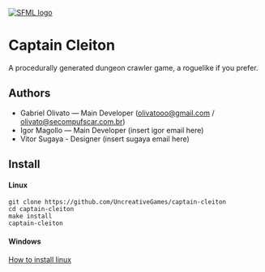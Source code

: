 [![SFML logo](https://www.sfml-dev.org/images/logo.png)](https://www.sfml-dev.org)
# Captain Cleiton
A procedurally generated dungeon crawler game, a roguelike if you prefer.
## Authors
  - Gabriel Olivato — Main Developer (olivatooo@gmail.com / olivato@secompufscar.com.br)
  - Igor Magollo — Main Developer (insert igor email here)
  - Vitor Sugaya - Designer (insert sugaya email here)

## Install
#### Linux
```
git clone https://github.com/UncreativeGames/captain-cleiton
cd captain-cleiton
make install
captain-cleiton
```
#### Windows
[How to install linux](https://www.linux.com/learn/how-install-and-try-linux-absolutely-easiest-and-safest-way)
